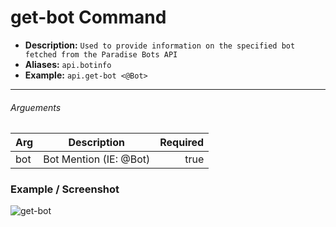 # get-bot Command
* **Description:** `Used to provide information on the specified bot fetched from the Paradise Bots API`
* **Aliases:** `api.botinfo`
* **Example:** `api.get-bot <@Bot>`

---

###### Arguements
| Arg           | Description   | Required |
| ------------- |:----------------------:| ------:|
| bot           | Bot Mention (IE: @Bot) |  true  |


### Example / Screenshot
![get-bot](https://media.discordapp.net/attachments/734686866690932767/788762124973113344/image0.png)
